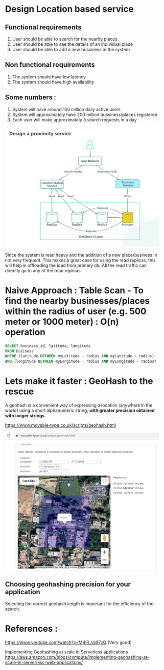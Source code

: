 # Design Location based service

## Functional requirements
1. User should be able to search for the nearby places
2. User should be able to see the details of an individual place
3. User should be able to add a new bussiness in the system

## Non functional requirements
1. The system should have low latency
2. The system should have high availability

## Some numbers :
1. System will have around 100 million daily active users
2. System will approximately have 200 million bussiness/places registered
3. Each user will make approximately 5 search requests in a day


!["Proximity Service"](proximity-service.PNG?raw=true)

Since the system is read heavy and the addition of a new place/business in not very frequent.
This makes a great case for using the read replicas, this will help in offloading the load from primary db.
All the read traffic can directly go to any of the read replicas.


# Naive Approach : Table Scan - To find the nearby businesses/places within the radius of user (e.g. 500 meter or 1000 meter) : O(n) operation

```sql
SELECT business_id, latitude, longitude
FROM business
WHERE (latitude BETWEEN myLatitude - radius AND myLatitude + radius)
AND (longitude BETWEEN myLongitude - radius AND myLongitude + radius)         
```

# Lets make it faster : GeoHash to the rescue
A geohash is a convenient way of expressing a location (anywhere in the world) using a short alphanumeric string, **with greater precision obtained with longer strings.**

https://www.movable-type.co.uk/scripts/geohash.html

!["Geohash"](geohash.PNG?raw=true)


## Choosing geohashing precision for your application
Selecting the correct geohash length is important for the efficiency of the search.

# References :
https://www.youtube.com/watch?v=M4lR_Va97cQ (Very good)

Implementing Geohashing at scale in Serverless applications https://aws.amazon.com/blogs/compute/implementing-geohashing-at-scale-in-serverless-web-applications/

